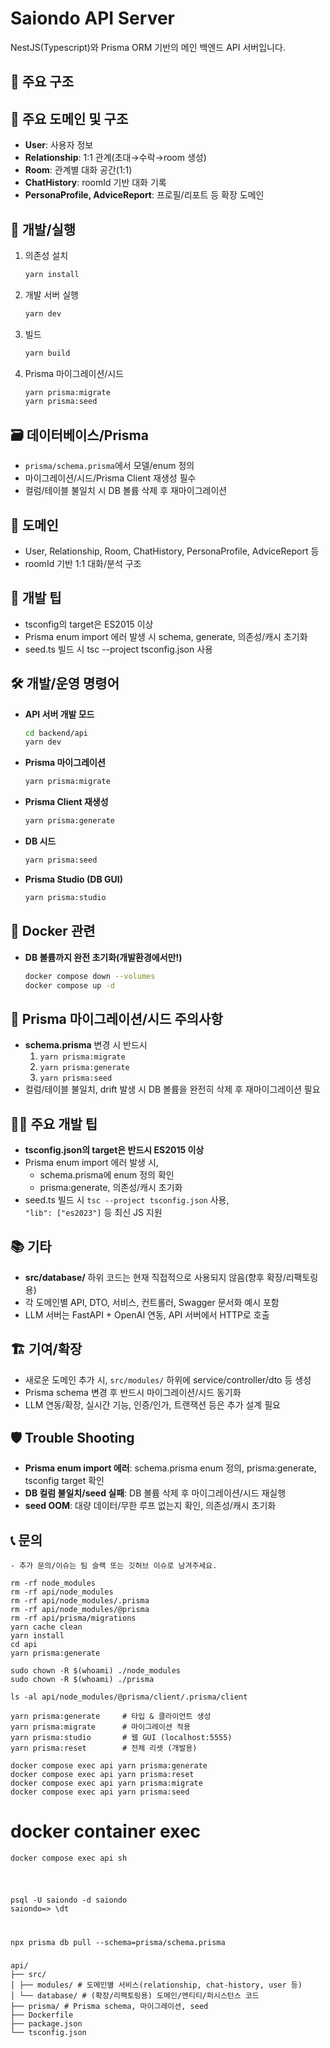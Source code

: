 # Saiondo API Server

NestJS(Typescript)와 Prisma ORM 기반의 메인 백엔드 API 서버입니다.

## 📁 주요 구조

## 🧩 주요 도메인 및 구조

- **User**: 사용자 정보
- **Relationship**: 1:1 관계(초대→수락→room 생성)
- **Room**: 관계별 대화 공간(1:1)
- **ChatHistory**: roomId 기반 대화 기록
- **PersonaProfile, AdviceReport**: 프로필/리포트 등 확장 도메인

## 🚀 개발/실행

1. 의존성 설치  
   ```sh
   yarn install
   ```
2. 개발 서버 실행  
   ```sh
   yarn dev
   ```
3. 빌드  
   ```sh
   yarn build
   ```
4. Prisma 마이그레이션/시드  
   ```sh
   yarn prisma:migrate
   yarn prisma:seed
   ```

## 🗃️ 데이터베이스/Prisma

- `prisma/schema.prisma`에서 모델/enum 정의
- 마이그레이션/시드/Prisma Client 재생성 필수
- 컬럼/테이블 불일치 시 DB 볼륨 삭제 후 재마이그레이션

## 🧩 도메인

- User, Relationship, Room, ChatHistory, PersonaProfile, AdviceReport 등
- roomId 기반 1:1 대화/분석 구조

## 📝 개발 팁

- tsconfig의 target은 ES2015 이상
- Prisma enum import 에러 발생 시 schema, generate, 의존성/캐시 초기화
- seed.ts 빌드 시 tsc --project tsconfig.json 사용

## 🛠️ 개발/운영 명령어

- **API 서버 개발 모드**  
  ```sh
  cd backend/api
  yarn dev
  ```
- **Prisma 마이그레이션**  
  ```sh
  yarn prisma:migrate
  ```
- **Prisma Client 재생성**  
  ```sh
  yarn prisma:generate
  ```
- **DB 시드**  
  ```sh
  yarn prisma:seed
  ```
- **Prisma Studio (DB GUI)**  
  ```sh
  yarn prisma:studio
  ```

## 🐳 Docker 관련

- **DB 볼륨까지 완전 초기화(개발환경에서만!)**
  ```sh
  docker compose down --volumes
  docker compose up -d
  ```

## 📝 Prisma 마이그레이션/시드 주의사항

- **schema.prisma** 변경 시 반드시
  1. `yarn prisma:migrate`
  2. `yarn prisma:generate`
  3. `yarn prisma:seed`
- 컬럼/테이블 불일치, drift 발생 시 DB 볼륨을 완전히 삭제 후 재마이그레이션 필요

## 🧑‍💻 주요 개발 팁

- **tsconfig.json의 target은 반드시 ES2015 이상**  
- Prisma enum import 에러 발생 시,  
  - schema.prisma에 enum 정의 확인  
  - prisma:generate, 의존성/캐시 초기화
- seed.ts 빌드 시 `tsc --project tsconfig.json` 사용,  
  `"lib": ["es2023"]` 등 최신 JS 지원

## 📚 기타

- **src/database/** 하위 코드는 현재 직접적으로 사용되지 않음(향후 확장/리팩토링용)
- 각 도메인별 API, DTO, 서비스, 컨트롤러, Swagger 문서화 예시 포함
- LLM 서버는 FastAPI + OpenAI 연동, API 서버에서 HTTP로 호출

## 🏗️ 기여/확장

- 새로운 도메인 추가 시, `src/modules/` 하위에 service/controller/dto 등 생성
- Prisma schema 변경 후 반드시 마이그레이션/시드 동기화
- LLM 연동/확장, 실시간 기능, 인증/인가, 트랜잭션 등은 추가 설계 필요

## 🛡️ Trouble Shooting

- **Prisma enum import 에러**: schema.prisma enum 정의, prisma:generate, tsconfig target 확인
- **DB 컬럼 불일치/seed 실패**: DB 볼륨 삭제 후 마이그레이션/시드 재실행
- **seed OOM**: 대량 데이터/무한 루프 없는지 확인, 의존성/캐시 초기화


## 📞 문의
````
- 추가 문의/이슈는 팀 슬랙 또는 깃허브 이슈로 남겨주세요.

rm -rf node_modules
rm -rf api/node_modules
rm -rf api/node_modules/.prisma
rm -rf api/node_modules/@prisma
rm -rf api/prisma/migrations
yarn cache clean
yarn install
cd api
yarn prisma:generate

sudo chown -R $(whoami) ./node_modules
sudo chown -R $(whoami) ./prisma

ls -al api/node_modules/@prisma/client/.prisma/client
  
yarn prisma:generate     # 타입 & 클라이언트 생성
yarn prisma:migrate      # 마이그레이션 적용
yarn prisma:studio       # 웹 GUI (localhost:5555)
yarn prisma:reset        # 전체 리셋 (개발용)

docker compose exec api yarn prisma:generate
docker compose exec api yarn prisma:reset
docker compose exec api yarn prisma:migrate
docker compose exec api yarn prisma:seed
````



# docker container exec
````
docker compose exec api sh
````


# 
````

psql -U saiondo -d saiondo
saiondo=> \dt
````



#
```
npx prisma db pull --schema=prisma/schema.prisma
```



###
```
api/
├── src/
│ ├── modules/ # 도메인별 서비스(relationship, chat-history, user 등)
│ └── database/ # (확장/리팩토링용) 도메인/엔티티/퍼시스턴스 코드
├── prisma/ # Prisma schema, 마이그레이션, seed
├── Dockerfile
├── package.json
└── tsconfig.json

```

